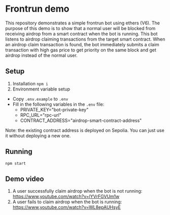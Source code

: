 # Frontrun demo
This repository demonstrates a simple frontrun bot using ethers (V6). The purpose of this demo is to show that a normal user will be blocked from receiving airdrop from a smart contract when the bot is running. This bot listens to airdrop claiming transactions from the target smart contract. When an airdrop claim transaction is found, the bot immediately submits a claim transaction with high gas price to get priority on the same block and get airdrop instead of the normal user.

## Setup
1. Installation
`npm i`
2. Environment variable setup
- Copy `.env.example` to `.env`
- Fill in the following variables in the `.env` file:
    - PRIVATE_KEY="bot-private-key"
    - RPC_URL="rpc-url"
    - CONTRACT_ADDRESS="airdrop-smart-contract-address"

Note: the existing contract address is deployed on Sepolia. You can just use it without deploying a new one.

## Running
`npm start`

## Demo video
1. A user successfully claim airdrop when the bot is not running: https://www.youtube.com/watch?v=lYVrFGVUm1w
2. A user fails to claim airdrop when the bot is running: https://www.youtube.com/watch?v=WL8epAUHsyE